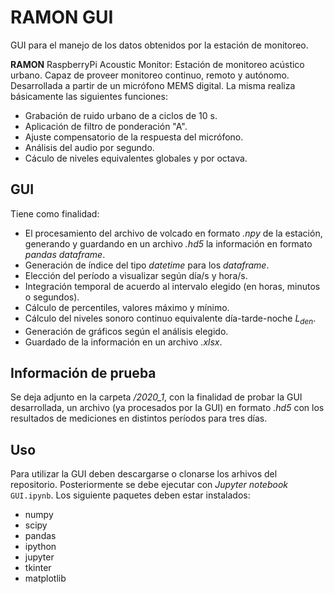 # RAMON GUI
GUI para el manejo de los datos obtenidos por la estación de monitoreo.

**RAMON** RaspberryPi Acoustic Monitor:
Estación de monitoreo acústico urbano. Capaz de proveer monitoreo continuo, remoto y autónomo. Desarrollada a partir de un micrófono MEMS digital. La misma realiza básicamente las siguientes funciones:

- Grabación de ruido urbano de a ciclos de 10 s.
- Aplicación de filtro de ponderación "A".
- Ajuste compensatorio de la respuesta del micrófono.
- Análisis del audio por segundo.
- Cáculo de niveles equivalentes globales y por octava.

## GUI

Tiene como finalidad: 

- El procesamiento del archivo de volcado en formato *.npy* de la estación, generando y guardando en un archivo *.hd5* la información en formato *pandas dataframe*.
- Generación de índice del tipo *datetime* para los *dataframe*.
- Elección del período a visualizar según día/s y hora/s.
- Integración temporal de acuerdo al intervalo elegido (en horas, minutos o segundos).
- Cálculo de percentiles, valores máximo y mínimo. 
- Cálculo del niveles sonoro continuo equivalente día-tarde-noche $L_{den}$.
- Generación de gráficos según el análisis elegido.
- Guardado de la información en un archivo *.xlsx*.

## Información de prueba

Se deja adjunto en la carpeta */2020_1*, con la finalidad de probar la GUI desarrollada, un archivo (ya procesados por la GUI) en formato *.hd5* con los resultados de mediciones en distintos períodos para tres días.

## Uso

Para utilizar la GUI deben descargarse o clonarse los arhivos del repositorio. Posteriormente se debe ejecutar con *Jupyter notebook* <code>GUI.ipynb</code>. 
Los siguiente paquetes deben estar instalados:

- numpy
- scipy
- pandas
- ipython
- jupyter
- tkinter
- matplotlib
